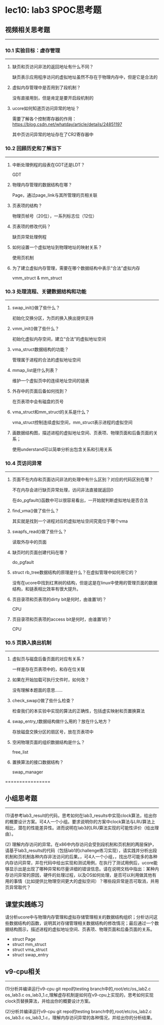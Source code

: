 # lec10: lab3 SPOC思考题

## 视频相关思考题
---
### 10.1 实验目标：虚存管理
---

1. 缺页和页访问非法的返回地址有什么不同？

   缺页表示应用程序访问的虚拟地址虽然不存在于物理内存中，但是它是合法的

2. 虚拟内存管理中是否用到了段机制？

   没有直接用到，但是肯定是要开启段机制的

3. ucore如何知道页访问异常的地址？

   需要了解各个控制寄存器的作用：<https://blog.csdn.net/whatday/article/details/24851197>

   其中页访问异常的地址存在了CR2寄存器中


### 10.2 回顾历史和了解当下
---

1. 中断处理例程的段表在GDT还是LDT？

   GDT

2. 物理内存管理的数据结构在哪？

   Page，通过page_link与其所管理的页相关联

3. 页表项的结构？

   物理页帧号（20位），一系列标志位（12位）

4. 页表项的修改代码？

   缺页异常处理例程

5. 如何设置一个虚拟地址到物理地址的映射关系？

   使用页机制

6. 为了建立虚拟内存管理，需要在哪个数据结构中表示“合法”虚拟内存

   vmm_struct & mm_struct

### 10.3 处理流程、关键数据结构和功能
---

1. swap_init()做了些什么？

   初始化交换分区，为页的换入换出提供支持

2. vmm_init()做了些什么？

   初始化虚拟内存空间，建立“合法”的虚拟地址空间

3. vma_struct数据结构的功能？

   管理属于进程的合法的虚拟地址空间

4. mmap_list是什么列表？

   维护一个虚拟页中的连续地址空间的链表

5. 外存中的页面后备如何找到？

   在页表项中会有磁盘的页号

6. vma_struct和mm_struct的关系是什么？

   vma_struct控制连续虚拟空间，mm_struct表示进程的虚拟空间

7. 画数据结构图，描述进程的虚拟地址空间、页表项、物理页面和后备页面的关系；

   使用understand可以简单分析出包含关系和引用关系

### 10.4 页访问异常
---

1. 页面不在内存和页面访问非法的处理中有什么区别？对应的代码区别在哪？

   不在内存会进行缺页异常处理，访问非法直接就返回0

   在do_pgfault()函数中可以很容易看出，一开始就判断虚拟地址是否合法

1. find_vma()做了些什么？

   其实就是找到一个进程对应的虚拟地址空间究竟位于哪个vma

1. swapfs_read()做了些什么？

   读取外存中的页面

1. 缺页时的页面创建代码在哪？

   do_pgfault

1. struct rb_tree数据结构的原理是什么？在虚拟管理中如何用它的？

   没有在ucore中找到红黑树的结构，但是这是在linux中使用的管理页面的数据结构，和链表相比效率有很大提升。

1. 页目录项和页表项的dirty bit是何时，由谁置1的？

   CPU

1. 页目录项和页表项的access bit是何时，由谁置1的？

   CPU

### 10.5 页换入换出机制
---

1. 虚拟页与磁盘后备页面的对应有关系？

   一样是存在页表项中的，和存在位关联

1. 如果在开始加载可执行文件时，如何改？

   没有理解本题面的意思......

1. check_swap()做了些什么检查？

   检查我们的本实验中实现的算法的正确性，包括虚实映射和页置换算法

1. swap_entry_t数据结构做什么用的？放在什么地方？

   存放磁盘交换分区的扇区号，放在页表项中

1. 空闲物理页面的组织数据结构是什么？

   free_list

1. 置换算法的接口数据结构？

   swap_manager

================


## 小组思考题
---
(1)请参考lab3_result的代码，思考如何在lab3_results中实现clock算法，给出你的概要设计方案。可4人一个小组。要求说明你的方案中clock算法与LRU算法上相比，潜在的性能差异性。进而说明在lab3的LRU算法实现的可能性评价（给出理由）。

(2) 理解内存访问的异常。在x86中内存访问会受到段机制和页机制的两层保护，请基于lab3_results的代码（包括lab1的challenge练习实现），请实践并分析出段机制和页机制各种内存非法访问的后果。，可4人一个小组，，找出尽可能多的各种内存访问异常，并在代码中给出实现和测试用例，在执行了测试用例后，ucore能够显示出是出现了哪种异常和尽量详细的错误信息。请在说明文档中指出：某种内存访问异常的原因，硬件的处理过程，以及OS如何处理，是否可以利用做其他有用的事情（比如提供比物理空间更大的虚拟空间）？哪些段异常是否可取消，并用页异常取代？

## 课堂实践练习

请分析ucore中与物理内存管理和虚拟存储管理相关的数据结构组织；分析访问这些数据结构的函数，说明其对存储管理相关数据结构的修改情况；最后通过一个数据结构图示，描述进程的虚拟地址空间、页表项、物理页面和后备页面的关系。

 * struct Page
 * struct mm_struct
 * struct vma_struct
 * struct swap_entry

## v9-cpu相关
---
(1)分析并编译运行v9-cpu git repo的testing branch中的,root/etc/os_lab2.c os_lab3.c os_lab3_1.c,理解虚存机制是如何在v9-cpu上实现的，思考如何实现clock页替换算法，并给出你的概要设计方案。

(2)分析并编译运行v9-cpu git repo的testing branch中的,root/etc/os_lab2.c os_lab3.c os_lab3_1.c，理解内存访问异常的各种情况，并给出你的分析结果。
